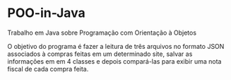 # POO-in-Java
Trabalho em Java sobre Programação com Orientação à Objetos

O objetivo do programa é fazer a leitura de três arquivos no formato JSON associados à compras feitas em um determinado site, salvar as informações em
em 4 classes e depois compará-las para exibir uma nota fiscal de cada compra feita.
